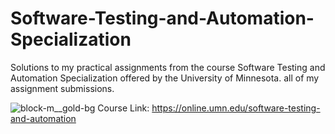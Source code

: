 # Software-Testing-and-Automation-Specialization
Solutions to my practical assignments from the course Software Testing and Automation Specialization offered by the University of Minnesota. all of my assignment submissions. 


![block-m__gold-bg](https://github.com/skills59/Software-Testing-and-Automation-Specialization/assets/56154525/9f436403-00e2-4ae6-85df-a9d405ea3bb0)
Course Link: https://online.umn.edu/software-testing-and-automation
